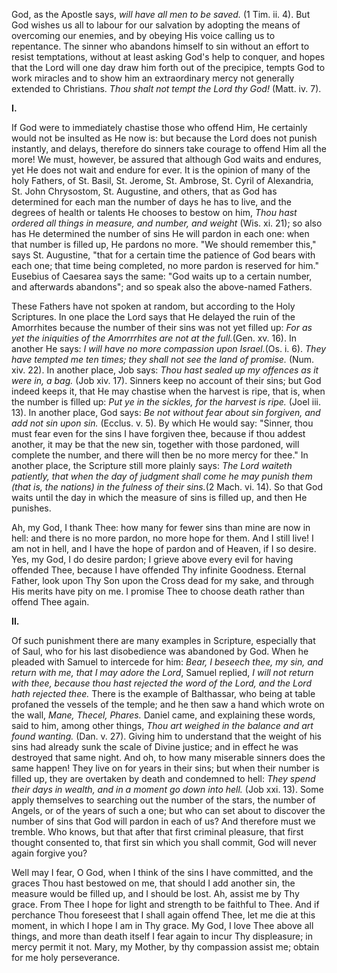 
God, as the Apostle says, *will have all men to be saved.* (1 Tim. ii. 4). But God wishes us all to labour for our salvation by adopting the means of overcoming our enemies, and by obeying His voice calling us to repentance. The sinner who abandons himself to sin without an effort to resist temptations, without at least asking God\'s help to conquer, and hopes that the Lord will one day draw him forth out of the precipice, tempts God to work miracles and to show him an extraordinary mercy not generally extended to Christians. *Thou shalt not tempt the Lord thy God!* (Matt. iv. 7).

**I\.**

If God were to immediately chastise those who offend Him, He certainly would not be insulted as He now is: but because the Lord does not punish instantly, and delays, therefore do sinners take courage to offend Him all the more! We must, however, be assured that although God waits and endures, yet He does not wait and endure for ever. It is the opinion of many of the holy Fathers, of St. Basil, St. Jerome, St. Ambrose, St. Cyril of Alexandria, St. John Chrysostom, St. Augustine, and others, that as God has determined for each man the number of days he has to live, and the degrees of health or talents He chooses to bestow on him, *Thou hast ordered all things in measure, and number, and weight* (Wis. xi. 21); so also has He determined the number of sins He will pardon in each one: when that number is filled up, He pardons no more. \"We should remember this,\" says St. Augustine, \"that for a certain time the patience of God bears with each one; that time being completed, no more pardon is reserved for him.\" Eusebius of Caesarea says the same: \"God waits up to a certain number, and afterwards abandons\"; and so speak also the above-named Fathers.

These Fathers have not spoken at random, but according to the Holy Scriptures. In one place the Lord says that He delayed the ruin of the Amorrhites because the number of their sins was not yet filled up: *For as yet the iniquities of the Amorrrhites are not at the full.*(Gen. xv. 16). In another He says: *I will have no more compassion upon Israel.*(Os. i. 6). *They have tempted me ten times; they shall not see the land of promise.* (Num. xiv. 22). In another place, Job says: *Thou hast sealed up my offences as it were in, a bag.* (Job xiv. 17). Sinners keep no account of their sins; but God indeed keeps it, that He may chastise when the harvest is ripe, that is, when the number is filled up: *Put ye in the sickles, for the harvest is ripe.* (Joel iii. 13). In another place, God says: *Be not without fear about sin forgiven, and add not sin upon sin.* (Ecclus. v. 5). By which He would say: \"Sinner, thou must fear even for the sins I have forgiven thee, because if thou addest another, it may be that the new sin, together with those pardoned, will complete the number, and there will then be no more mercy for thee.\" In another place, the Scripture still more plainly says: *The Lord waiteth patiently, that when the day of judgment shall come he may punish them (that is, the nations) in the fulness of their sins.*(2 Mach. vi. 14). So that God waits until the day in which the measure of sins is filled up, and then He punishes.

Ah, my God, I thank Thee: how many for fewer sins than mine are now in hell: and there is no more pardon, no more hope for them. And I still live! I am not in hell, and I have the hope of pardon and of Heaven, if I so desire. Yes, my God, I do desire pardon; I grieve above every evil for having offended Thee, because I have offended Thy infinite Goodness. Eternal Father, look upon Thy Son upon the Cross dead for my sake, and through His merits have pity on me. I promise Thee to choose death rather than offend Thee again.

**II\.**

Of such punishment there are many examples in Scripture, especially that of Saul, who for his last disobedience was abandoned by God. When he pleaded with Samuel to intercede for him: *Bear, I beseech thee, my sin, and return with me, that I may adore the Lord*, Samuel replied, *I will not return with thee, because thou hast rejected the word of the Lord, and the Lord hath rejected thee.* There is the example of Balthassar, who being at table profaned the vessels of the temple; and he then saw a hand which wrote on the wall, *Mane, Thecel, Phares.* Daniel came, and explaining these words, said to him, among other things, *Thou art weighed in the balance and art found wanting.* (Dan. v. 27). Giving him to understand that the weight of his sins had already sunk the scale of Divine justice; and in effect he was destroyed that same night. And oh, to how many miserable sinners does the same happen! They live on for years in their sins; but when their number is filled up, they are overtaken by death and condemned to hell: *They spend their days in wealth, and in a moment go down into hell.* (Job xxi. 13). Some apply themselves to searching out the number of the stars, the number of Angels, or of the years of such a one; but who can set about to discover the number of sins that God will pardon in each of us? And therefore must we tremble. Who knows, but that after that first criminal pleasure, that first thought consented to, that first sin which you shall commit, God will never again forgive you?

Well may I fear, O God, when I think of the sins I have committed, and the graces Thou hast bestowed on me, that should I add another sin, the measure would be filled up, and I should be lost. Ah, assist me by Thy grace. From Thee I hope for light and strength to be faithful to Thee. And if perchance Thou foreseest that I shall again offend Thee, let me die at this moment, in which I hope I am in Thy grace. My God, I love Thee above all things, and more than death itself I fear again to incur Thy displeasure; in mercy permit it not. Mary, my Mother, by thy compassion assist me; obtain for me holy perseverance.

